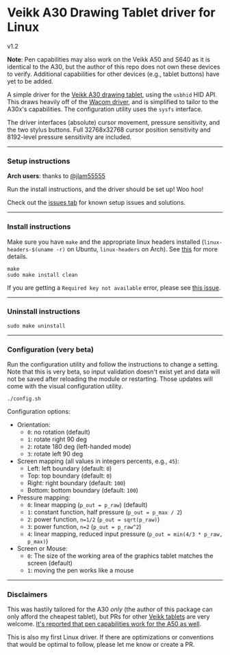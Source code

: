 # Veikk A30 Drawing Tablet driver for Linux

v1.2

**Note**: Pen capabilities may also work on the Veikk A50 and S640 as it is identical to the A30, but the author of this repo does not own these devices to verify. Additional capabilities for other devices  (e.g., tablet buttons) have yet to be added.

A simple driver for the [Veikk A30 drawing tablet][0], using the `usbhid` HID API. This draws heavily off of the [Wacom driver][1], and is simplified to tailor to the A30x's capabilities. The configuration utility uses the `sysfs` interface.

The driver interfaces (absolute) cursor movement, pressure sensitivity, and the two stylus buttons. Full 32768x32768 cursor position sensitivity and 8192-level pressure sensitivity are included.

---

### Setup instructions

**Arch users**: thanks to [@jlam55555][6]

Run the install instructions, and the driver should be set up! Woo hoo!

Check out the [issues tab][5] for known setup issues and solutions.

---

### Install instructions

Make sure you have `make` and the appropriate linux headers installed (`linux-headers-$(uname -r)` on Ubuntu, `linux-headers` on Arch). See [this][3] for more details.

    make
    sudo make install clean

If you are getting a `Required key not available` error, please see [this issue][4].

---

### Uninstall instructions

    sudo make uninstall

---

### Configuration (very beta)

Run the configuration utility and follow the instructions to change a setting. Note that this is very beta, so input validation doesn't exist yet and data will not be saved after reloading the module or restarting. Those updates will come with the visual configuration utility.

    ./config.sh

Configuration options:

- Orientation:
    - `0`: no rotation (default) 
    - `1`: rotate right 90 deg
    - `2`: rotate 180 deg (left-handed mode)
    - `3`: rotate left 90 deg
- Screen mapping (all values in integers percents, e.g., `45`):
    - Left: left boundary (default: `0`)
    - Top: top boundary (default: `0`)
    - Right: right boundary (default: `100`)
    - Bottom: bottom boundary (default: `100`)
- Pressure mapping:
    - `0`: linear mapping (`p_out = p_raw`) (default)
    - `1`: constant function, half pressure (`p_out = p_max / 2`)
    - `2`: power function, `n=1/2` (`p_out = sqrt(p_raw)`)
    - `3`: power function, `n=2` (`p_out = p_raw^2`)
    - `4`: linear mapping, reduced input pressure (`p_out = min(4/3 * p_raw, p_max)`)
- Screen or Mouse:
    - `0`: The size of the working area of the graphics tablet matches the screen (default)
    - `1`: moving the pen works like a mouse

---


### Disclaimers

This was hastily tailored for the A30 *only* (the author of this package can only afford the cheapest tablet), but PRs for other [Veikk tablets][2] are very welcome. [It's reported that pen capabilities work for the A50 as well][5].

This is also my first Linux driver. If there are optimizations or conventions that would be optimal to follow, please let me know or create a PR.


[0]: https://www.veikk.com/product/40.html
[1]: https://github.com/torvalds/linux/blob/master/drivers/hid/wacom_wac.c
[2]: http://www.veikk.com/pen-tablet/
[3]: https://askubuntu.com/questions/554624/how-to-resolve-the-lib-modules-3-13-0-27-generic-build-no-such-file-or-direct
[4]: https://github.com/jlam55555/veikk-s640-driver/issues/3
[5]: https://github.com/jlam55555/veikk-s640-driver/pull/1
[6]: https://github.com/jlam55555
